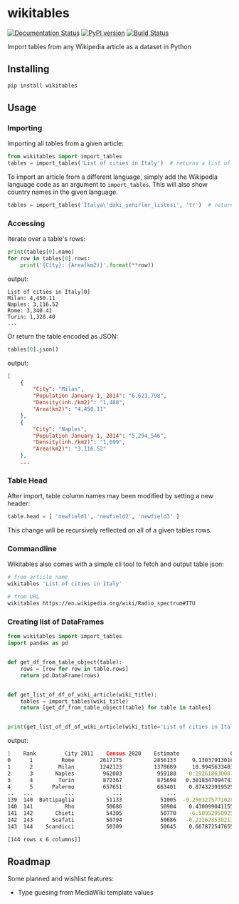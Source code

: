 # wikitables

[![Documentation Status](https://img.shields.io/badge/docs-latest-brightgreen.svg?style=flat)](http://wikitables.readthedocs.org/en/latest) [![PyPI version](https://badge.fury.io/py/wikitables.svg)](https://badge.fury.io/py/wikitables) [![Build Status](https://travis-ci.com/bcicen/wikitables.svg?branch=master)](https://travis-ci.com/bcicen/wikitables)

Import tables from any Wikipedia article as a dataset in Python

## Installing

```bash
pip install wikitables
```

## Usage

### Importing

Importing all tables from a given article:

```python
from wikitables import import_tables
tables = import_tables('List of cities in Italy')  # returns a list of WikiTable objects
```

To import an article from a different language, simply add the Wikipedia language code as an argument to `import_tables`.
This will also show country names in the given language.

```python
tables = import_tables('İtalya\'daki_şehirler_listesi', 'tr')  # returns a list of WikiTable objects
```

### Accessing

Iterate over a table's rows:
```python
print(tables[0].name)
for row in tables[0].rows:
    print('{City}: {Area(km2)}'.format(**row))
```

output:
```
List of cities in Italy[0]
Milan: 4,450.11
Naples: 3,116.52
Rome: 3,340.41
Turin: 1,328.40
...
```

Or return the table encoded as JSON:
```python
tables[0].json()
```

output:
```json
[
    {
        "City": "Milan",
        "Population January 1, 2014": "6,623,798",
        "Density(inh./km2)": "1,488",
        "Area(km2)": "4,450.11"
    },
    {
        "City": "Naples",
        "Population January 1, 2014": "5,294,546",
        "Density(inh./km2)": "1,699",
        "Area(km2)": "3,116.52"
    },
    ...
```

### Table Head

After import, table column names may been modified by setting a new header:

```python
table.head = [ 'newfield1', 'newfield2', 'newfield3' ]
```

This change will be recursively reflected on all of a given tables rows.

### Commandline

Wikitables also comes with a simple cli tool to fetch and output table json:

```bash
# from article name
wikitables 'List of cities in Italy'

# from URL
wikitables https://en.wikipedia.org/wiki/Radio_spectrum#ITU
```

### Creating list of DataFrames

```python
from wikitables import import_tables
import pandas as pd


def get_df_from_table_object(table):
    rows = [row for row in table.rows]
    return pd.DataFrame(rows)


def get_list_of_df_of_wiki_article(wiki_title):
    tables = import_tables(wiki_title)
    return [get_df_from_table_object(table) for table in tables]


print(get_list_of_df_of_wiki_article(wiki_title='List of cities in Italy'))
```

output:
```bash
[    Rank         City 2011    Census 2020    Estimate                Change    Region
0      1         Rome        2617175          2856133     9.130379130168986     Lazio
1      2        Milan        1242123          1378689     10.99456334034552  Lombardy
2      3       Naples         962003           959188   -0.2926186300874267  Campania
3      4        Turin         872367           875698   0.38183470947434905  Piedmont
4      5      Palermo         657651           663401    0.8743239195257102    Sicily
..   ...          ...            ...              ...                   ...       ...
139  140  Battipaglia          51133            51005  -0.25032757710284903  Campania
140  141          Rho          50686            50904    0.4300990411553407  Lombardy
141  142       Chieti          54305            50770    -6.509529509253287   Abruzzo
142  143      Scafati          50794            50686   -0.2126235382131747  Campania
143  144    Scandicci          50309            50645    0.6678725476554792   Tuscany

[144 rows x 6 columns]]
```


## Roadmap

Some planned and wishlist features:

* Type guesing from MediaWiki template values
